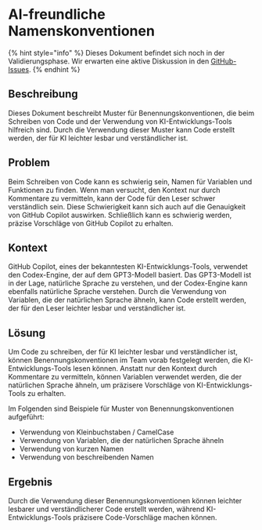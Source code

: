 # AI-freundliche Namenskonventionen

{% hint style="info" %}
Dieses Dokument befindet sich noch in der Validierungsphase. Wir erwarten eine aktive Diskussion in den [GitHub-Issues](https://github.com/AI-Native-Development/docs/issues/6).
{% endhint %}

## Beschreibung

Dieses Dokument beschreibt Muster für Benennungskonventionen, die beim Schreiben von Code und der Verwendung von KI-Entwicklungs-Tools hilfreich sind. Durch die Verwendung dieser Muster kann Code erstellt werden, der für KI leichter lesbar und verständlicher ist.

## Problem

Beim Schreiben von Code kann es schwierig sein, Namen für Variablen und Funktionen zu finden. Wenn man versucht, den Kontext nur durch Kommentare zu vermitteln, kann der Code für den Leser schwer verständlich sein. Diese Schwierigkeit kann sich auch auf die Genauigkeit von GitHub Copilot auswirken. Schließlich kann es schwierig werden, präzise Vorschläge von GitHub Copilot zu erhalten.

## Kontext

GitHub Copilot, eines der bekanntesten KI-Entwicklungs-Tools, verwendet den Codex-Engine, der auf dem GPT3-Modell basiert. Das GPT3-Modell ist in der Lage, natürliche Sprache zu verstehen, und der Codex-Engine kann ebenfalls natürliche Sprache verstehen. Durch die Verwendung von Variablen, die der natürlichen Sprache ähneln, kann Code erstellt werden, der für den Leser leichter lesbar und verständlicher ist.

## Lösung

Um Code zu schreiben, der für KI leichter lesbar und verständlicher ist, können Benennungskonventionen im Team vorab festgelegt werden, die KI-Entwicklungs-Tools lesen können. Anstatt nur den Kontext durch Kommentare zu vermitteln, können Variablen verwendet werden, die der natürlichen Sprache ähneln, um präzisere Vorschläge von KI-Entwicklungs-Tools zu erhalten.

Im Folgenden sind Beispiele für Muster von Benennungskonventionen aufgeführt:

* Verwendung von Kleinbuchstaben / CamelCase
* Verwendung von Variablen, die der natürlichen Sprache ähneln
* Verwendung von kurzen Namen
* Verwendung von beschreibenden Namen

## Ergebnis

Durch die Verwendung dieser Benennungskonventionen können leichter lesbarer und verständlicherer Code erstellt werden, während KI-Entwicklungs-Tools präzisere Code-Vorschläge machen können.